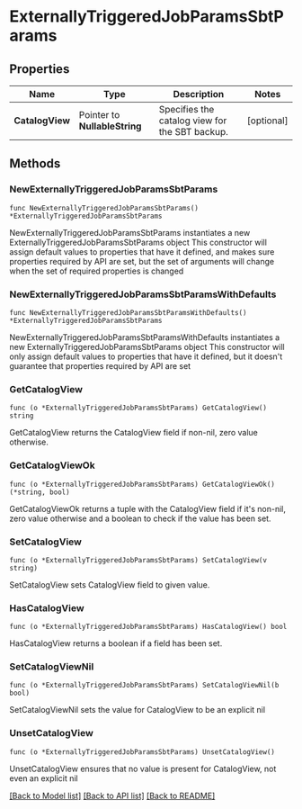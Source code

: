 # ExternallyTriggeredJobParamsSbtParams

## Properties

Name | Type | Description | Notes
------------ | ------------- | ------------- | -------------
**CatalogView** | Pointer to **NullableString** | Specifies the catalog view for the SBT backup. | [optional] 

## Methods

### NewExternallyTriggeredJobParamsSbtParams

`func NewExternallyTriggeredJobParamsSbtParams() *ExternallyTriggeredJobParamsSbtParams`

NewExternallyTriggeredJobParamsSbtParams instantiates a new ExternallyTriggeredJobParamsSbtParams object
This constructor will assign default values to properties that have it defined,
and makes sure properties required by API are set, but the set of arguments
will change when the set of required properties is changed

### NewExternallyTriggeredJobParamsSbtParamsWithDefaults

`func NewExternallyTriggeredJobParamsSbtParamsWithDefaults() *ExternallyTriggeredJobParamsSbtParams`

NewExternallyTriggeredJobParamsSbtParamsWithDefaults instantiates a new ExternallyTriggeredJobParamsSbtParams object
This constructor will only assign default values to properties that have it defined,
but it doesn't guarantee that properties required by API are set

### GetCatalogView

`func (o *ExternallyTriggeredJobParamsSbtParams) GetCatalogView() string`

GetCatalogView returns the CatalogView field if non-nil, zero value otherwise.

### GetCatalogViewOk

`func (o *ExternallyTriggeredJobParamsSbtParams) GetCatalogViewOk() (*string, bool)`

GetCatalogViewOk returns a tuple with the CatalogView field if it's non-nil, zero value otherwise
and a boolean to check if the value has been set.

### SetCatalogView

`func (o *ExternallyTriggeredJobParamsSbtParams) SetCatalogView(v string)`

SetCatalogView sets CatalogView field to given value.

### HasCatalogView

`func (o *ExternallyTriggeredJobParamsSbtParams) HasCatalogView() bool`

HasCatalogView returns a boolean if a field has been set.

### SetCatalogViewNil

`func (o *ExternallyTriggeredJobParamsSbtParams) SetCatalogViewNil(b bool)`

 SetCatalogViewNil sets the value for CatalogView to be an explicit nil

### UnsetCatalogView
`func (o *ExternallyTriggeredJobParamsSbtParams) UnsetCatalogView()`

UnsetCatalogView ensures that no value is present for CatalogView, not even an explicit nil

[[Back to Model list]](../README.md#documentation-for-models) [[Back to API list]](../README.md#documentation-for-api-endpoints) [[Back to README]](../README.md)


